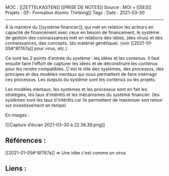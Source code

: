 MOC : [[ZETTELKASTEN]] [[PRISE DE NOTES]]
Source : MOI + [[SES]]
Projets : [[F- Formation Atomic Thinking]]
Tags : 
Date : 2021-03-30
***

À la manière du [[système financier]], qui met en relation les acteurs en capacité de financement avec ceux en besoin de financement, le système de gestion des connaissances met en relations des idées, (des virus) et des connaissances, des concepts, (du matériel génétique). (voir [[2021-01-05#^8f767a]] pour virus, etc.)

Ce sont les 2 points d'entrée du système : les idées et les contenus. Il faut ensuite faire l'effort de capturer les idées et de déconstruire les contenus pour les rendre compatibles. C'est le rôle des systèmes, des processus, des principes et des modèles mentaux qui nous permettent de faire interragir ces processus. Les outputs du système sont les contenus ou les projets. 

Les modèles mentaux, les systèmes et les processus sont en fait les stratégies, les taux d'intérêts et les mécanismes du système financier. (les systèmes sont les taux d'intérêts car ils permettent de maximiser son retour sut investissement en temps)

En images :

![[Capture d’écran 2021-03-30 à 22.56.39.png]]


## Références :
[[2021-01-05#^8f767a]] => Une idée c'est comme un virus


## Liens :

